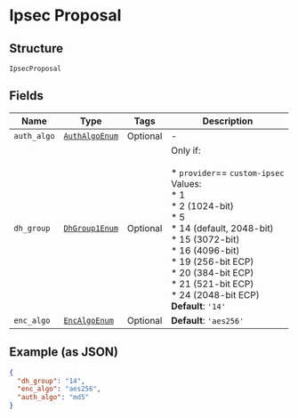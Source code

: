
# Ipsec Proposal

## Structure

`IpsecProposal`

## Fields

| Name | Type | Tags | Description |
|  --- | --- | --- | --- |
| `auth_algo` | [`AuthAlgoEnum`](../../doc/models/auth-algo-enum.md) | Optional | - |
| `dh_group` | [`DhGroup1Enum`](../../doc/models/dh-group-1-enum.md) | Optional | Only if:<br><br>* `provider`== `custom-ipsec`<br>  Values:<br>* 1<br>* 2 (1024-bit)<br>* 5<br>* 14 (default, 2048-bit)<br>* 15 (3072-bit)<br>* 16 (4096-bit)<br>* 19 (256-bit ECP)<br>* 20 (384-bit ECP)<br>* 21 (521-bit ECP)<br>* 24 (2048-bit ECP)<br>**Default**: `'14'` |
| `enc_algo` | [`EncAlgoEnum`](../../doc/models/enc-algo-enum.md) | Optional | **Default**: `'aes256'` |

## Example (as JSON)

```json
{
  "dh_group": "14",
  "enc_algo": "aes256",
  "auth_algo": "md5"
}
```

